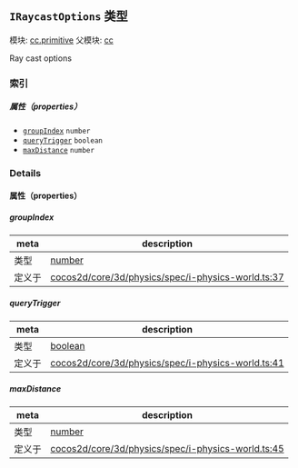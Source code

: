 ## `IRaycastOptions` 类型



模块: [cc.primitive](../modules/cc.primitive.md)
父模块: [cc](../modules/cc.md)


Ray cast options



### 索引

##### 属性（properties）

  - [`groupIndex`](#groupindex) `number` 
  - [`queryTrigger`](#querytrigger) `boolean` 
  - [`maxDistance`](#maxdistance) `number` 





### Details


#### 属性（properties）


##### groupIndex

> 

| meta | description |
|------|-------------|
| 类型 | <a href="https://developer.mozilla.org/en/JavaScript/Reference/Global_Objects/Number" class="crosslink external" target="_blank">number</a> |
| 定义于 | [cocos2d/core/3d/physics/spec/i-physics-world.ts:37](https://github.com/cocos-creator/engine/blob/246760b55cfc698ac5f3450a1794d9d0554a0600/cocos2d/core/3d/physics/spec/i-physics-world.ts#L37) |



##### queryTrigger

> 

| meta | description |
|------|-------------|
| 类型 | <a href="https://developer.mozilla.org/en/JavaScript/Reference/Global_Objects/Boolean" class="crosslink external" target="_blank">boolean</a> |
| 定义于 | [cocos2d/core/3d/physics/spec/i-physics-world.ts:41](https://github.com/cocos-creator/engine/blob/246760b55cfc698ac5f3450a1794d9d0554a0600/cocos2d/core/3d/physics/spec/i-physics-world.ts#L41) |



##### maxDistance

> 

| meta | description |
|------|-------------|
| 类型 | <a href="https://developer.mozilla.org/en/JavaScript/Reference/Global_Objects/Number" class="crosslink external" target="_blank">number</a> |
| 定义于 | [cocos2d/core/3d/physics/spec/i-physics-world.ts:45](https://github.com/cocos-creator/engine/blob/246760b55cfc698ac5f3450a1794d9d0554a0600/cocos2d/core/3d/physics/spec/i-physics-world.ts#L45) |






